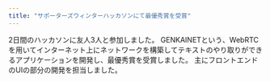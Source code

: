 ```yaml
---
title: "サポーターズウィンターハッカソンにて最優秀賞を受賞"
---
```


2日間のハッカソンに友人3人と参加しました。
GENKAINETという、WebRTCを用いてインターネット上にネットワークを構築してテキストのやり取りができるアプリケーションを開発し、最優秀賞を受賞しました。
主にフロントエンドのUIの部分の開発を担当しました。
